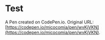 # Test

A Pen created on CodePen.io. Original URL: [https://codepen.io/micocomia/pen/wvKjVKN](https://codepen.io/micocomia/pen/wvKjVKN).


